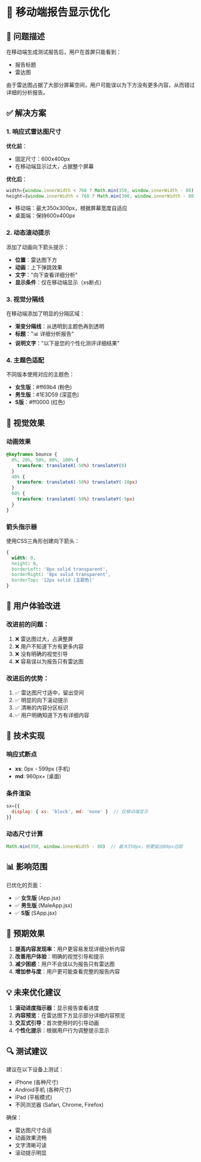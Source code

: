 # 📱 移动端报告显示优化

## 🎯 问题描述

在移动端生成测试报告后，用户在首屏只能看到：
- 报告标题
- 雷达图

由于雷达图占据了大部分屏幕空间，用户可能误以为下方没有更多内容，从而错过详细的分析报告。

## ✅ 解决方案

### 1. 响应式雷达图尺寸
**优化前**：
- 固定尺寸：600x400px
- 在移动端显示过大，占据整个屏幕

**优化后**：
```javascript
width={window.innerWidth < 768 ? Math.min(350, window.innerWidth - 80) : 600}
height={window.innerWidth < 768 ? Math.min(300, window.innerWidth - 80) : 400}
```
- 移动端：最大350x300px，根据屏幕宽度自适应
- 桌面端：保持600x400px

### 2. 动态滚动提示
添加了动画向下箭头提示：
- **位置**：雷达图下方
- **动画**：上下弹跳效果
- **文字**："向下查看详细分析"
- **显示条件**：仅在移动端显示（xs断点）

### 3. 视觉分隔线
在移动端添加了明显的分隔区域：
- **渐变分隔线**：从透明到主题色再到透明
- **标题**："📊 详细分析报告"
- **说明文字**："以下是您的个性化测评详细结果"

### 4. 主题色适配
不同版本使用对应的主题色：
- **女生版**：#ff69b4 (粉色)
- **男生版**：#1E3D59 (深蓝色)  
- **S版**：#ff0000 (红色)

## 🎨 视觉效果

### 动画效果
```css
@keyframes bounce {
  0%, 20%, 50%, 80%, 100% {
    transform: translateX(-50%) translateY(0)
  }
  40% {
    transform: translateX(-50%) translateY(-10px)
  }
  60% {
    transform: translateX(-50%) translateY(-5px)
  }
}
```

### 箭头指示器
使用CSS三角形创建向下箭头：
```css
{
  width: 0,
  height: 0,
  borderLeft: '8px solid transparent',
  borderRight: '8px solid transparent',
  borderTop: '12px solid [主题色]'
}
```

## 📱 用户体验改进

### 改进前的问题：
1. ❌ 雷达图过大，占满整屏
2. ❌ 用户不知道下方有更多内容
3. ❌ 没有明确的视觉引导
4. ❌ 容易误以为报告只有雷达图

### 改进后的优势：
1. ✅ 雷达图尺寸适中，留出空间
2. ✅ 明显的向下滚动提示
3. ✅ 清晰的内容分区标识
4. ✅ 用户明确知道下方有详细内容

## 🔧 技术实现

### 响应式断点
- **xs**: 0px - 599px (手机)
- **md**: 960px+ (桌面)

### 条件渲染
```javascript
sx={{
  display: { xs: 'block', md: 'none' }  // 仅移动端显示
}}
```

### 动态尺寸计算
```javascript
Math.min(350, window.innerWidth - 80)  // 最大350px，但要留出80px边距
```

## 📊 影响范围

已优化的页面：
- ✅ **女生版** (App.jsx)
- ✅ **男生版** (MaleApp.jsx)  
- ✅ **S版** (SApp.jsx)

## 🚀 预期效果

1. **提高内容发现率**：用户更容易发现详细分析内容
2. **改善用户体验**：明确的视觉引导和提示
3. **减少困惑**：用户不会误以为报告只有雷达图
4. **增加参与度**：用户更可能查看完整的报告内容

## 💡 未来优化建议

1. **滚动进度指示器**：显示报告查看进度
2. **内容预览**：在雷达图下方显示部分详细内容预览
3. **交互式引导**：首次使用时的引导动画
4. **个性化提示**：根据用户行为调整提示显示

## 🔍 测试建议

建议在以下设备上测试：
- iPhone (各种尺寸)
- Android手机 (各种尺寸)
- iPad (平板模式)
- 不同浏览器 (Safari, Chrome, Firefox)

确保：
- 雷达图尺寸合适
- 动画效果流畅
- 文字清晰可读
- 滚动提示明显
